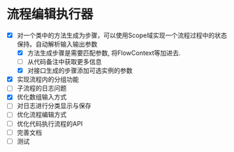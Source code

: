 # 流程编辑执行器
- [x] 对一个类中的方法生成为步骤，可以使用Scope域实现一个流程过程中的状态保持。自动解析输入输出参数
  - [x] 方法生成步骤是需要匹配参数, 将FlowContext等加进去. 
  - [ ] 从代码备注中获取更多信息
  - [x] 对接口生成的步骤添加可选实例的参数
- [x] 实现流程内的分组功能
- [ ] 子流程的日志问题
- [x] 优化数组输入方式
- [ ] 对日志进行分类显示与保存
- [ ] 优化流程编辑方式
- [ ] 优化代码执行流程的API
- [ ] 完善文档
- [ ] 测试

